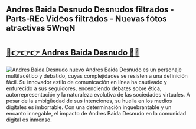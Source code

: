 ## Andres Baida Desnudo D𝚎sn𝚞dos filtr𝚊dos - Parts-REc Vid𝚎os filtr𝚊dos - N𝚞evas f𝚘tos atr𝚊ctivas 5WnqN

# <h2><a href="http://mbd8le.tromn.icu/?c=Andres+Baida+Desnudo">🔗👉👉👉 Andres Baida Desnudo 🔗🔗</a></h2>

[![Andres Baida Desnudo nuevo](https://i.imgur.com/pEAQMta.gif)](http://mbd8le.tromn.icu/?c=Andres+Baida+Desnudo)
Andres Baida Desnudo es un personaje multifacético y debatido, cuyas complejidades se resisten a una definición fácil.  Su innovador estilo de comunicación en línea ha cautivado y enfurecido a sus seguidores, encendiendo debates sobre ética, autorrepresentación y la naturaleza evolutiva de las sociedades virtuales. A pesar de la ambigüedad de sus intenciones, su huella en los medios digitales es imborrable. Con una determinación inquebrantable y un encanto innegable, el impacto de Andres Baida Desnudo en la comunidad digital es inmenso.

